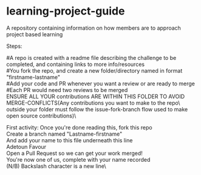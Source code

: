 # learning-project-guide
A repository containing information on how members are to approach project based learning 

Steps:

#A repo is created with a readme file describing the challenge to be completed, and containing links to more info/resources <br/> 
#You fork the repo, and create a new folder/directory named in format "firstname-lastname"\
#Add your code and PR whenever you want a review or are ready to merge\
#Each PR would need two reviews to be merged\
ENSURE ALL YOUR contributions ARE WITHIN THIS FOLDER TO AVOID MERGE-CONFLICTS(Any contributions you want to make to the repo\  outside your folder must follow the issue-fork-branch flow used to make open source contributions)\

First activity:
Once you're done reading this, fork this repo\
Create a branch named "Lastname-firstname"\
And add your name to this file underneath this line\
Adetoun Favour\
Open a Pull Request so we can get your work merged!\
You're now one of us, complete with your name recorded\
(N/B) Backslash character is a new line\

